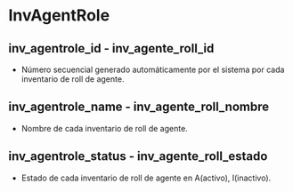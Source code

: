 # InvAgentRole

## inv_agentrole_id - inv_agente_roll_id
* Número secuencial generado automáticamente por el sistema por cada inventario de roll de agente.

## inv_agentrole_name - inv_agente_roll_nombre
* Nombre de cada inventario de roll de agente.

## inv_agentrole_status - inv_agente_roll_estado
* Estado de cada inventario de roll de agente en A(activo), I(inactivo).
